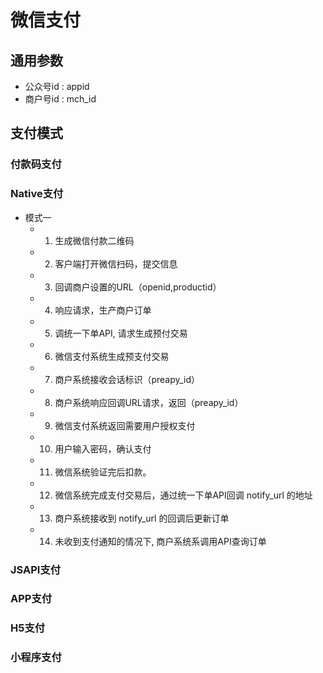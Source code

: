 # 微信支付

## 通用参数

- 公众号id : appid
- 商户号id : mch_id

## 支付模式

### 付款码支付

### Native支付

- 模式一
    - 1. 生成微信付款二维码
    - 2. 客户端打开微信扫码，提交信息
    - 3. 回调商户设置的URL（openid,productid）
    - 4. 响应请求，生产商户订单
    - 5. 调统一下单API, 请求生成预付交易
    - 6. 微信支付系统生成预支付交易
    - 7. 商户系统接收会话标识（preapy_id）
    - 8. 商户系统响应回调URL请求，返回（preapy_id）
    - 9. 微信支付系统返回需要用户授权支付
    - 10. 用户输入密码，确认支付
    - 11. 微信系统验证完后扣款。
    - 12. 微信系统完成支付交易后，通过统一下单API回调 notify_url 的地址
    - 13. 商户系统接收到 notify_url 的回调后更新订单
    - 14. 未收到支付通知的情况下, 商户系统系调用API查询订单
    
### JSAPI支付

### APP支付

### H5支付

### 小程序支付
